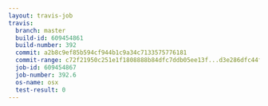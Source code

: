 ```yaml
---
layout: travis-job
travis:
  branch: master
  build-id: 609454861
  build-number: 392
  commit: a2b8c9ef85b594cf944b1c9a34c7133575776181
  commit-range: c72f21950c251e1f1808888b84dfc7ddb05ee13f...d3e286dfc44f5c14eda95dc85e43c06dd530cf4f
  job-id: 609454867
  job-number: 392.6
  os-name: osx
  test-result: 0
---
```

